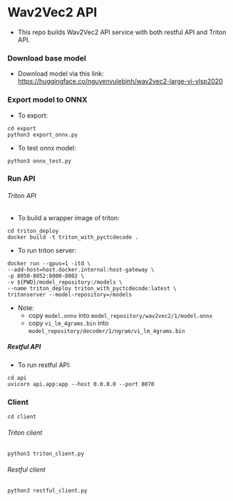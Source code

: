 # Wav2Vec2 API 
- This repo builds Wav2Vec2 API service with both restful API and Triton API.

### Download base model
- Download model via this link: https://huggingface.co/nguyenvulebinh/wav2vec2-large-vi-vlsp2020

### Export model to ONNX

- To export:
```
cd export
python3 export_onnx.py
```

- To test onnx model:
```
python3 onnx_test.py
```

### Run API
###### Triton API
- To build a wrapper image of triton:
```
cd triton_deploy
docker build -t triton_with_pyctcdecode .
```

- To run triton server:
```
docker run --gpus=1 -itd \
--add-host=host.docker.internal:host-gateway \
-p 8050-8052:8000-8002 \
-v ${PWD}/model_repository:/models \
--name triton_deploy triton_with_pyctcdecode:latest \
tritonserver --model-repository=/models
``` 

- Note:
    - copy `model.onnx` into `model_repository/wav2vec2/1/model.onnx`
    - copy `vi_lm_4grams.bin` into `model_repository/decoder/1/ngram/vi_lm_4grams.bin` 
##### Restful API

- To run restful API:
```
cd api
uvicorn api.app:app --host 0.0.0.0 --port 8070
```

### Client
```
cd client
```
###### Triton client
```
python3 triton_client.py
```
###### Restful client
```
python3 restful_client.py
```